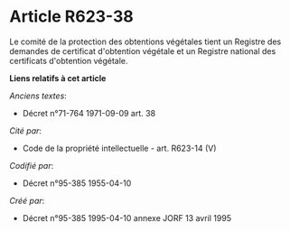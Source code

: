 # Article R623-38

Le comité de la protection des obtentions végétales tient un Registre des demandes de certificat d'obtention végétale et un
Registre national des certificats d'obtention végétale.

**Liens relatifs à cet article**

_Anciens textes_:

  - Décret n°71-764 1971-09-09 art. 38

_Cité par_:

  - Code de la propriété intellectuelle - art. R623-14 (V)

_Codifié par_:

  - Décret n°95-385 1955-04-10

_Créé par_:

  - Décret n°95-385 1995-04-10 annexe JORF 13 avril 1995
